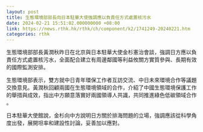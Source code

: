 ```yaml
---
layout: post
title: 生態環境部部長向日本駐華大使強調應以負責任方式處置核污水
date: 2024-02-21 15:51:02.000000000 +08:00
link: https://news.rthk.hk/rthk/ch/component/k2/1741249-20240221.htm
categories: rthk
---
```


生態環境部部長黃潤秋昨日在北京與日本駐華大使金杉憲治會談，強調日方應以負責任方式處置核污水，全面配合建立有周邊鄰國等利益攸關方實質參與、長期有效的國際監測安排。

生態環境部表示，雙方就中日青年環保工作者互訪交流、中日未來環境合作等議題交換意見。黃潤秋回顧兩國在生態環境領域的合作，介紹了中國生態環境保護工作的舉措與成效，指出中方願意落實好兩國領導人共識，共同推進綠色低碳領域合作 。

日本駐華大使館說，金杉向中方說明日方關於排海問題的立場，強調應該從科學角度出發，展開坦率和建設性討論，妥善加以應對。
